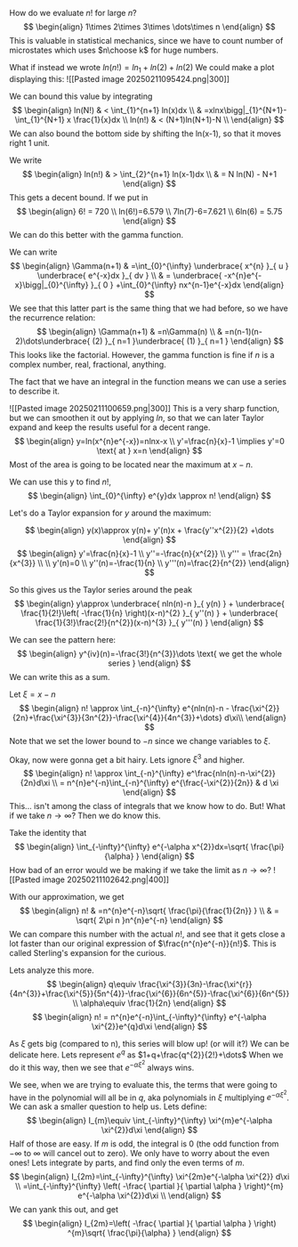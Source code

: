 
How do we evaluate $n!$ for large $n$?
$$
\begin{align}
1\times  2\times  3\times  \dots\times n
\end{align}
$$This is valuable in statistical mechanics, since we have to count number of microstates which uses $n\choose k$ for huge numbers.

What if instead we wrote $ln(n!)=ln_{1}+ln(2)+ln(2)$
We could make a plot displaying this:
![[Pasted image 20250211095424.png|300]]

We can bound this value by integrating
$$
\begin{align}
ln(N!)  & < \int_{1}^{n+1} ln(x)dx \\
 & =xlnx\bigg|_{1}^{N+1}-\int_{1}^{N+1} x \frac{1}{x}dx \\
ln(n!)  & < (N+1)ln(N+1)-N \\
\end{align}
$$
We can also bound the bottom side by shifting the ln(x-1), so that it moves right 1 unit. 

We write
$$
\begin{align}
ln(n!) & > \int_{2}^{n+1} ln(x-1)dx  \\
 & = N ln(N) - N+1
\end{align}
$$
This gets a decent bound. If we put in
$$
\begin{align}
6! = 720 \\
ln(6!)=6.579 \\
7ln(7)-6=7.621 \\
6ln(6) = 5.75
\end{align}
$$
We can do this better with the gamma function.

We can write
$$
\begin{align}
\Gamma(n+1) & =\int_{0}^{\infty} \underbrace{ x^{n} }_{ u } \underbrace{ e^{-x}dx }_{ dv } \\
 & = \underbrace{ -x^{n}e^{-x}\bigg|_{0}^{\infty} }_{ 0 } +\int_{0}^{\infty} nx^{n-1}e^{-x}dx 
\end{align}
$$
We see that this latter part is the same thing that we had before, so we have the recurrence relation:
$$
\begin{align}
\Gamma(n+1) & =n\Gamma(n) \\
 & =n(n-1)(n-2)\dots\underbrace{ (2) }_{ n=1 }\underbrace{ (1) }_{ n=1 }
\end{align}
$$
This looks like the factorial. However, the gamma function is fine if $n$ is a complex number, real, fractional, anything.

The fact that we have an integral in the function means we can use a series to describe it.

![[Pasted image 20250211100659.png|300]]
This is a very sharp function, but we can smoothen it out by applying $ln$, so that we can later Taylor expand and keep the results useful for a decent range.
$$
\begin{align}
y=ln(x^{n}e^{-x})=nlnx-x \\
y'=\frac{n}{x}-1 \implies y'=0 \text{ at } x=n
\end{align}
$$
Most of the area is going to be located near the maximum at $x-n$.

We can use this y to find $n!$, $$
\begin{align}
\int_{0}^{\infty} e^{y}dx \approx n!
\end{align}
$$


Let's do a Taylor expansion for $y$ around the maximum:

$$
\begin{align}
y(x)\approx y(n)+ y'(n)x + \frac{y''x^{2}}{2} +\dots
\end{align}
$$
$$
\begin{align}
y'=\frac{n}{x}-1 \\
y''=-\frac{n}{x^{2}} \\
y''' = \frac{2n}{x^{3}} \\
 \\
y'(n)=0 \\
y''(n)=-\frac{1}{n} \\
y'''(n)=\frac{2}{n^{2}}
\end{align}
$$

So this gives us the Taylor series around the peak
$$
\begin{align}
y\approx \underbrace{ nln(n)-n }_{ y(n) } + \underbrace{ \frac{1}{2!}\left( -\frac{1}{n} \right)(x-n)^{2} }_{ y''(n) } + \underbrace{ \frac{1}{3!}\frac{2!}{n^{2}}(x-n)^{3} }_{ y'''(n) }
\end{align}
$$

We can see the pattern here:
$$
\begin{align}
y^{iv}(n)=-\frac{3!}{n^{3}}\dots \text{ we get the whole series }
\end{align}
$$
We can write this as a sum.

Let $\xi=x-n$
$$
\begin{align}
n! \approx \int_{-n}^{\infty} e^{nln(n)-n - \frac{\xi^{2}}{2n}+\frac{\xi^{3}}{3n^{2}}-\frac{\xi^{4}}{4n^{3}}+\dots} d\xi\\
\end{align}
$$
Note that we set the lower bound to $-n$ since we change variables to $\xi$.

Okay, now were gonna get a bit hairy.
Lets ignore $\xi^{3}$ and higher.
$$
\begin{align}
n! \approx \int_{-n}^{\infty} e^\frac{nln(n)-n-\xi^{2}}{2n}d\xi \\
= n^{n}e^{-n}\int_{-n}^{\infty} e^{\frac{-\xi^{2}}{2n}} & d \xi
\end{align}
$$
This... isn't among the class of integrals that we know how to do. But! What if we take $n\to \infty$? Then we do know this.

Take the identity that 
$$
\begin{align}
\int_{-\infty}^{\infty} e^{-\alpha x^{2}}dx=\sqrt{ \frac{\pi}{\alpha} }
\end{align}
$$
How bad of an error would we be making if we take the limit as $n\to  \infty$? 
![[Pasted image 20250211102642.png|400]]

With our approximation, we get
$$
\begin{align}
n! & =n^{n}e^{-n}\sqrt{ \frac{\pi}{\frac{1}{2n}} } \\
 & = \sqrt{ 2\pi n }n^{n}e^{-n}
\end{align}
$$
We can compare this number with the actual $n!$, and see that it gets close a lot faster than our original expression of $\frac{n^{n}e^{-n}}{n!}$. 
This is called Sterling's expansion for the curious.

Lets analyze this more. 
$$
\begin{align}
q\equiv \frac{\xi^{3}}{3n}-\frac{\xi^{r}}{4n^{3}}+\frac{\xi^{5}}{5n^{4}}-\frac{\xi^{6}}{6n^{5}}-\frac{\xi^{6}}{6n^{5}} \\
\alpha\equiv \frac{1}{2n}
\end{align}
$$
$$
\begin{align}
n! = n^{n}e^{-n}\int_{-\infty}^{\infty} e^{-\alpha \xi^{2}}e^{q}d\xi
\end{align}
$$

As $\xi$ gets big (compared to n), this series will blow up!  (or will it?)
We can be delicate here. Lets represent $e^{q}$ as $1+q+\frac{q^{2}}{2!}+\dots$ 
When we do it this way, then we see that $e^{-\alpha \xi^{2}}$ always wins. 

We see, when we are trying to evaluate this, the terms that were going to have in the polynomial will all be in $q$, aka polynomials in $\xi$ multiplying $e^{-\alpha \xi^{2}}$. We can ask a smaller question to help us. Lets define:
$$
\begin{align}
I_{m}\equiv \int_{-\infty}^{\infty} \xi^{m}e^{-\alpha \xi^{2}}d\xi
\end{align}
$$
Half of those are easy. If $m$ is odd, the integral is $0$ (the odd function from $-\infty$ to $\infty$ will cancel out to zero). We only have to worry about the even ones!
Lets integrate by parts, and find only the even terms of $m$.
$$
\begin{align}
I_{2m}=\int_{-\infty}^{\infty} \xi^{2m}e^{-\alpha \xi^{2}} d\xi \\
=\int_{-\infty}^{\infty} \left( -\frac{ \partial  }{ \partial \alpha }  \right)^{m} e^{-\alpha \xi^{2}}d\xi \\
\end{align}
$$
We can yank this out, and get
$$
\begin{align}
I_{2m}=\left( -\frac{ \partial  }{ \partial \alpha }  \right) ^{m}\sqrt{ \frac{\pi}{\alpha} }
\end{align}
$$
